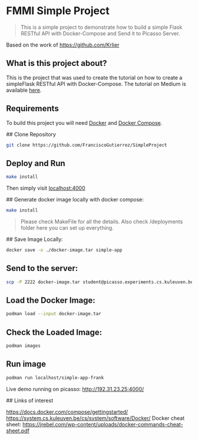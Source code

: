 # FMMI Simple Project
 > This is a simple project to demonstrate how to build a simple Flask RESTful API with Docker-Compose and Send it to Picasso Server.

Based on the work of https://github.com/Krlier

## What is this project about?

This is the project that was used to create the tutorial on how to create a simpleFlask RESTful API with Docker-Compose.
The tutorial on Medium is available [here].

## Requirements

To build this project you will need [Docker][Docker Install] and [Docker Compose][Docker Compose Install].

## Clone Repository

```sh
git clone https://github.com/FranciscoGutierrez/SimpleProject
```

## Deploy and Run

```sh
make install
```

Then simply visit [localhost:4000][App]

## Generate docker image locally with docker compose:
```sh
make install
```
> Please check MakeFile for all the details. Also check /deployments folder here you can set up everything.

## Save Image Locally:
```sh
docker save -o ./docker-image.tar simple-app
```
## Send to the server:
```sh
scp -P 2222 docker-image.tar student@picasso.experiments.cs.kuleuven.be:~
```
><use-your-password>

## Load the Docker Image:
```sh
podman load --input docker-image.tar
```

## Check the Loaded Image:
```sh
podman images
```
## Run image
```sh
podman run localhost/simple-app-frank
```
Live demo running on picasso: http://192.31.23.25:4000/

## Links of interest

https://docs.docker.com/compose/gettingstarted/
https://system.cs.kuleuven.be/cs/system/software/Docker/
Docker cheat sheet: https://jrebel.com/wp-content/uploads/docker-commands-cheat-sheet.pdf


[Docker Install]:  https://docs.docker.com/install/
[Docker Compose Install]: https://docs.docker.com/compose/install/
[App]: http://127.0.0.1:4000
[here]: https://medium.com/@daniel.carlier/how-to-build-a-simple-flask-restful-api-with-docker-compose-2d849d738137
